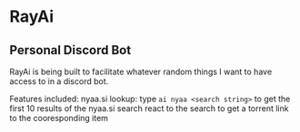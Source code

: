 # RayAi
## Personal Discord Bot

RayAi is being built to facilitate whatever random things I want to have access to in a discord bot.

Features included:
 nyaa.si lookup:
  type ``ai nyaa <search string>`` to get the first 10 results of the nyaa.si search
  react to the search to get a torrent link to the cooresponding item

